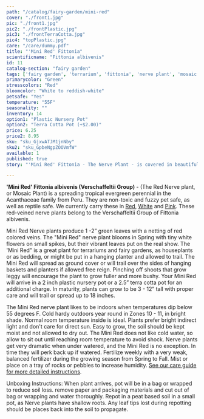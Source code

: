 ```yaml
---
path: "/catalog/fairy-garden/mini-red"
cover: "./front1.jpg"
pic: "./front1.jpg"
pic2: "./frontPlastic.jpg"
pic3: "./frontTerraCotta.jpg"
pic4: "topPlastic.jpg"
care: "/care/dummy.pdf"
title: "'Mini Red' Fittonia"
scientificname: "Fittonia albivenis"
id: 11
catalog-section: "fairy garden"
tags: ['fairy garden', 'terrarium', 'fittonia', 'nerve plant', 'mosaic plant']
primarycolor: "Green"
stresscolors: "Red"
bloomcolor: "White to reddish-white"
petsafe: "Yes"
temperature: "55F"
seasonality: ""
inventory: 14
option1: "Plastic Nursery Pot"
option2: "Terra Cotta Pot (+$2.00)"
price: 6.25
price2: 8.95
sku: "sku_GjxwATJM1jnNby"
sku2: "sku_GpbeNgpZOOVmfW"
available: 1
published: true
story: "'Mini Red' Fittonia - The Nerve Plant - is covered in beautiful red colored veins over green leaves."

---
```

<strong>'Mini Red' Fittonia albivenis (Verschaffeltii Group)</strong> - (The Red Nerve plant, or Mosaic Plant) is a spreading tropical evergreen perennial in the Acanthaceae family from Peru. They are non-toxic and fuzzy pet safe, as well as reptile safe. We currently carry these in [Red](/catalog/fairy-garden/mini-red), [White](/catalog/fairy-garden/mini-white) and [Pink](/catalog/fairy-garden/mini-pink). These red-veined nerve plants belong to the Verschaffeltii Group of Fittonia albivenis. 

Mini Red Nerve plants produce 1 -2” green leaves with a netting of red colored veins. The "Mini Red" nerve plant blooms in Spring with tiny white flowers on small spikes, but their vibrant leaves put on the real show. The 'Mini Red" is a great plant for terrariums and fairy gardens, as houseplants or as bedding, or might be put in a hanging planter and allowed to trail. The Mini Red will spread as ground cover or will trail over the sides of hanging baskets and planters if allowed free reign. Pinching off shoots that grow leggy will encourage the plant to grow fuller and more bushy. Your Mini Red will arrive in a 2 inch plastic nursery pot or a 2.5” terra cotta pot for an additional charge. In maturity, plants can grow to be 3 - 12” tall with proper care and will trail or spread up to 18 inches.

The Mini Red nerve plant likes to be indoors when temperatures dip below 55 degrees F. Cold hardy outdoors year round in Zones 10 - 11, in bright shade. Normal room temperature inside is ideal. Plants prefer bright indirect light and don't care for direct sun. Easy to grow, the soil should be kept moist and not allowed to dry out. The Mini Red does not like cold water, so allow to sit out until reaching room temperature to avoid shock. Nerve plants get very dramatic when under watered, and the Mini Red is no exception. In time they will perk back up if watered. Fertilize weekly with a very weak, balanced fertilizer during the growing season from Spring to Fall. Mist or place on a tray of rocks or pebbles to increase humidity.  [See our care guide for more detailed instructions](/care/fittonia/).

Unboxing Instructions: When plant arrives, pot will be in a bag or wrapped to reduce soil loss. remove paper and packaging materials and cut out of bag or wrapping and water thoroughly. Repot in a peat based soil in a small pot, as Nerve plants have shallow roots. Any leaf tips lost during repotting should be places back into the soil to propagate. 